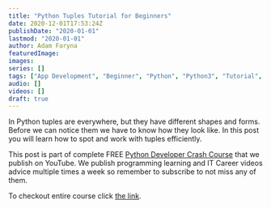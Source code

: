 ```yaml
---
title: "Python Tuples Tutorial for Beginners"
date: 2020-12-01T17:53:24Z
publishDate: "2020-01-01"
lastmod: "2020-01-01"
author: Adam Faryna
featuredImage:
images:
series: []
tags: ["App Development", "Beginner", "Python", "Python3", "Tutorial", "Web Development"]
audio: []
videos: []
draft: true
---
```


In Python tuples are everywhere, but they have different shapes and forms. Before we can notice them we have to know how they look like. In this post you will learn how to spot and work with tuples efficiently.

This post is part of complete FREE [Python Developer Crash Course](https://youtu.be/sd0aa3u_drI) that we publish on YouTube. We publish programming learning and IT Career videos advice multiple times a week so remember to subscribe to not miss any of them.

To checkout entire course click [the link](https://youtu.be/sd0aa3u_drI).